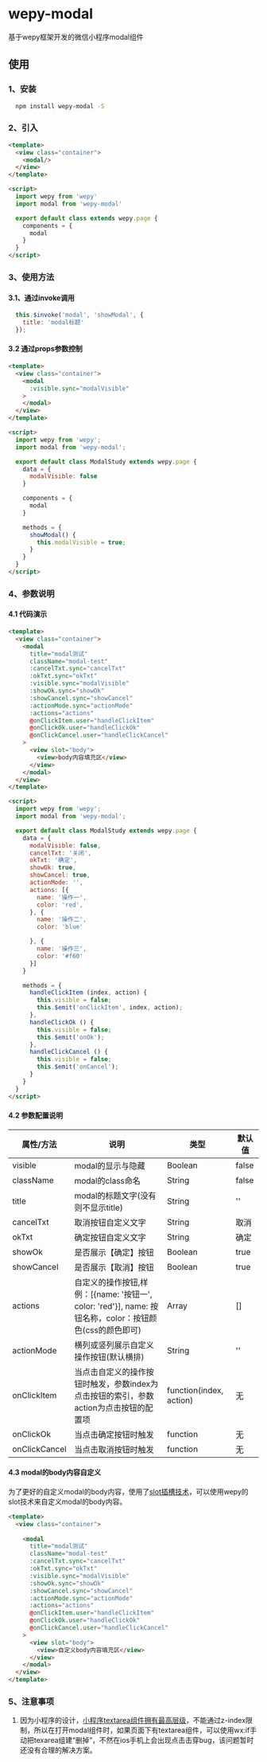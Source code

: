 # wepy-modal
基于wepy框架开发的微信小程序modal组件

## 使用
### 1、安装 ###
```bash
  npm install wepy-modal -S
```
### 2、引入 ###
```html
<template>
  <view class="container">
    <modal/>
  </view>
</template>

<script>
  import wepy from 'wepy'
  import modal from 'wepy-modal'

  export default class extends wepy.page {
    components = {
      modal
    }
  }
</script>

```
### 3、使用方法 ###
#### 3.1、通过invoke调用 ####
```javascript
  this.$invoke('modal', 'showModal', {
    title: 'modal标题'
  });
```
#### 3.2 通过props参数控制
```html
<template>
  <view class="container">
    <modal
      :visible.sync="modalVisible"
    >
    </modal>
  </view>
</template>

<script>
  import wepy from 'wepy';
  import modal from 'wepy-modal';

  export default class ModalStudy extends wepy.page {
    data = {
      modalVisible: false
    }

    components = {
      modal
    }

    methods = {
      showModal() {
        this.modalVisible = true;
      }
    }
  }
</script>
```
### 4、参数说明 ###
#### 4.1 代码演示 ####
```html
<template>
  <view class="container">
    <modal
      title="modal测试"
      className="modal-test"
      :cancelTxt.sync="cancelTxt"
      :okTxt.sync="okTxt"
      :visible.sync="modalVisible"
      :showOk.sync="showOk"
      :showCancel.sync="showCancel"
      :actionMode.sync="actionMode"
      :actions="actions"
      @onClickItem.user="handleClickItem"
      @onClickOk.user="handleClickOk"
      @onClickCancel.user="handleClickCancel"
    >
      <view slot="body">
        <view>body内容填充区</view>
      </view>
    </modal>
  </view>
</template>

<script>
  import wepy from 'wepy';
  import modal from 'wepy-modal';

  export default class ModalStudy extends wepy.page {
    data = {
      modalVisible: false,
      cancelTxt: '关闭',
      okTxt: '确定',
      showOk: true,
      showCancel: true,
      actionMode: '',
      actions: [{
        name: '操作一',
        color: 'red',
      }, {
        name: '操作二',
        color: 'blue'

      }, {
        name: '操作三',
        color: '#f60'
      }]
    }

    methods = {
      handleClickItem (index, action) {
        this.visible = false;
        this.$emit('onClickItem', index, action);
      },
      handleClickOk () {
        this.visible = false;
        this.$emit('onOk');
      },
      handleClickCancel () {
        this.visible = false;
        this.$emit('onCancel');
      }
    }
  }
</script>
```
#### 4.2 参数配置说明 ####
| 属性/方法   | 说明    |  类型  |默认值|
| --------   | -----   | ---- |---- |
| visible | modal的显示与隐藏      |   Boolean |false|
| className | modal的class命名      |   String |false|
| title | modal的标题文字(没有则不显示title)      |   String |''|
| cancelTxt | 取消按钮自定义文字      |   String |取消|
| okTxt | 确定按钮自定义文字      |   String |确定|
| showOk | 是否展示【确定】按钮      |   Boolean |true|
| showCancel | 是否展示【取消】按钮      |   Boolean |true|
| actions | 自定义的操作按钮,样例：[{name: '按钮一', color: 'red'}], name: 按钮名称，color：按钮颜色(css的颜色即可)      |   Array |[]|
| actionMode | 横列或竖列展示自定义操作按钮(默认横排)      |   String |''|
| onClickItem | 当点击自定义的操作按钮时触发，参数index为点击按钮的索引，参数action为点击按钮的配置项      |   function(index, action) |无|
| onClickOk | 当点击确定按钮时触发      |   function |无|
| onClickCancel | 当点击取消按钮时触发      |   function |无|
#### 4.3 modal的body内容自定义 ####
为了更好的自定义modal的body内容，使用了[slot插槽技术](https://tencent.github.io/wepy/document.html#/?id=slot-%E7%BB%84%E4%BB%B6%E5%86%85%E5%AE%B9%E5%88%86%E5%8F%91%E6%8F%92%E6%A7%BD)，可以使用wepy的slot技术来自定义modal的body内容。
```html
<template>
  <view class="container">
    
    <modal
      title="modal测试"
      className="modal-test"
      :cancelTxt.sync="cancelTxt"
      :okTxt.sync="okTxt"
      :visible.sync="modalVisible"
      :showOk.sync="showOk"
      :showCancel.sync="showCancel"
      :actionMode.sync="actionMode"
      :actions="actions"
      @onClickItem.user="handleClickItem"
      @onClickOk.user="handleClickOk"
      @onClickCancel.user="handleClickCancel"
    >
      <view slot="body">
        <view>自定义body内容填充区</view>
      </view>
    </modal>
  </view>
</template>
```
### 5、注意事项 ###
1. 因为小程序的设计，[小程序textarea组件拥有最高层级](https://developers.weixin.qq.com/miniprogram/dev/component/textarea.html)，不能通过z-index限制，所以在打开modal组件时，如果页面下有textarea组件，可以使用wx:if手动把texarea组建“删掉”，不然在ios手机上会出现点击击穿bug，该问题暂时还没有合理的解决方案。
